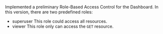 Implemented a preliminary Role-Based Access Control for the Dashboard.
In this version, there are two predefined roles:
- superuser
  This role could access all resources.
- viewer
  This role only can access the `GET` resource.
